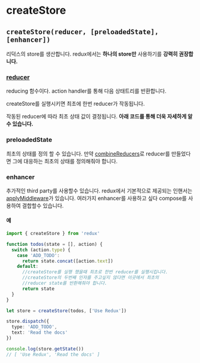 # createStore

## `createStore(reducer, [preloadedState], [enhancer])`

리덕스의 store를 생산합니다. redux에서는 **하나의 store만** 사용하기를 **강력히 권장합니다.** 

### [reducer](../dictionary/example-code.md#reducer)

reducing 함수이다. action handler를 통해 다음 상태트리를 반환합니다.

createStore를 실행시키면 최초에 한번 reducer가 작동됩니다.

작동된 reducer에 따라 최초 상태 값이 결정됩니다. **아래 코드를 통해 더욱 자세하게 알 수 있습니다.** 

### preloadedState

최초의 상태를 정의 할 수 있습니다. 만약 [combineReducers](combinereducers.md)로 reducer를 만들었다면 그에 대응하는 최초의 상태를 정의해줘야 합니다. 

### enhancer

추가적인 third party를 사용할수 있습니다. redux에서 기본적으로 제공되는 인핸서는 [applyMiddleware](applymiddleware.md)가 있습니다. 여러가지 enhancer를 사용하고 싶다 compose를 사용하여 결합할수 있습니다. 

#### 예

```typescript
import { createStore } from 'redux'

function todos(state = [], action) {
  switch (action.type) {
    case 'ADD_TODO':
      return state.concat([action.text])
    default:
      //createStore를 실행 했을때 최초로 한번 reducer를 실행시킵니다.
      //createStore의 두번째 인자를 주고싶지 않다면 이곳에서 최초의
      //reducer state를 반환해줘야 합니다.
      return state
  }
}

let store = createStore(todos, ['Use Redux'])

store.dispatch({
  type: 'ADD_TODO',
  text: 'Read the docs'
})

console.log(store.getState())
// [ 'Use Redux', 'Read the docs' ]
```

